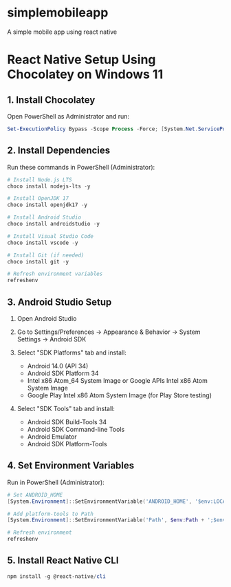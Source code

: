 # simplemobileapp
A simple mobile app using react native

# React Native Setup Using Chocolatey on Windows 11

## 1. Install Chocolatey
Open PowerShell as Administrator and run:
```powershell
Set-ExecutionPolicy Bypass -Scope Process -Force; [System.Net.ServicePointManager]::SecurityProtocol = [System.Net.ServicePointManager]::SecurityProtocol -bor 3072; iex ((New-Object System.Net.WebClient).DownloadString('https://community.chocolatey.org/install.ps1'))
```

## 2. Install Dependencies
Run these commands in PowerShell (Administrator):

```powershell
# Install Node.js LTS
choco install nodejs-lts -y

# Install OpenJDK 17
choco install openjdk17 -y

# Install Android Studio
choco install androidstudio -y

# Install Visual Studio Code
choco install vscode -y

# Install Git (if needed)
choco install git -y

# Refresh environment variables
refreshenv
```

## 3. Android Studio Setup
1. Open Android Studio
2. Go to Settings/Preferences → Appearance & Behavior → System Settings → Android SDK
3. Select "SDK Platforms" tab and install:
   - Android 14.0 (API 34)
   - Android SDK Platform 34
   - Intel x86 Atom_64 System Image or Google APIs Intel x86 Atom System Image
   - Google Play Intel x86 Atom System Image (for Play Store testing)

4. Select "SDK Tools" tab and install:
   - Android SDK Build-Tools 34
   - Android SDK Command-line Tools
   - Android Emulator
   - Android SDK Platform-Tools

## 4. Set Environment Variables
Run in PowerShell (Administrator):

```powershell
# Set ANDROID_HOME
[System.Environment]::SetEnvironmentVariable('ANDROID_HOME', '$env:LOCALAPPDATA\Android\Sdk', 'User')

# Add platform-tools to Path
[System.Environment]::SetEnvironmentVariable('Path', $env:Path + ';$env:LOCALAPPDATA\Android\Sdk\platform-tools', 'User')

# Refresh environment
refreshenv
```

## 5. Install React Native CLI
```powershell
npm install -g @react-native/cli
```
